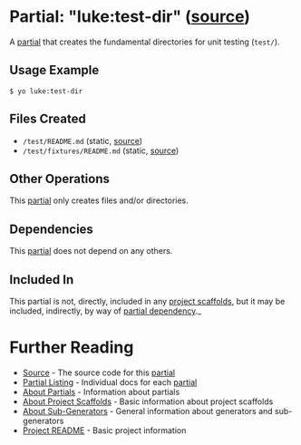 # Partial: "luke:test-dir" ([source](../../generators/test-dir/index.js))

A [partial](../partials.md) that creates the fundamental directories for unit
testing (`test/`).

## Usage Example

```
$ yo luke:test-dir
```

## Files Created

* `/test/README.md` (static, [source](../../templates/core/test/_README.md))
* `/test/fixtures/README.md` (static, [source](../../templates/core/test/fixtures/_README.md))

## Other Operations

This [partial](../partials.md) only creates files and/or directories.

## Dependencies

This [partial](../partials.md) does not depend on any others.

## Included In

This partial is not, directly, included in any [project scaffolds](../project-scaffolds.md),
but it may be included, indirectly, by way of [partial dependency](../partials.md#partial-dependency)._

# Further Reading

* [Source](../../generators/test-dir/index.js) - The source code for this [partial](../partials.md)
* [Partial Listing](./) - Individual docs for each [partial](../partials.md)
* [About Partials](../partials.md) - Information about partials
* [About Project Scaffolds](../project-scaffolds.md) - Basic information about project scaffolds
* [About Sub-Generators](../generators.md) - General information about generators and sub-generators
* [Project README](../README.md) - Basic project information